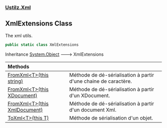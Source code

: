 ### [Ustilz.Xml](Ustilz.Xml.md 'Ustilz.Xml')

## XmlExtensions Class

The xml utils.

```csharp
public static class XmlExtensions
```

Inheritance [System.Object](https://docs.microsoft.com/en-us/dotnet/api/System.Object 'System.Object') &#129106; XmlExtensions

| Methods | |
| :--- | :--- |
| [FromXml&lt;T&gt;(this string)](Ustilz.Xml.XmlExtensions.FromXml_T_(thisstring).md 'Ustilz.Xml.XmlExtensions.FromXml<T>(this string)') | Méthode de dé-sérialisation à partir d'une chaine de caractère. |
| [FromXml&lt;T&gt;(this XDocument)](Ustilz.Xml.XmlExtensions.FromXml_T_(thisSystem.Xml.Linq.XDocument).md 'Ustilz.Xml.XmlExtensions.FromXml<T>(this System.Xml.Linq.XDocument)') | Méthode de dé-sérialisation à partir d'un XDocument. |
| [FromXml&lt;T&gt;(this XmlDocument)](Ustilz.Xml.XmlExtensions.FromXml_T_(thisSystem.Xml.XmlDocument).md 'Ustilz.Xml.XmlExtensions.FromXml<T>(this System.Xml.XmlDocument)') | Méthode de dé-sérialisation à partir d'un document Xml. |
| [ToXml&lt;T&gt;(this T)](Ustilz.Xml.XmlExtensions.ToXml_T_(thisT).md 'Ustilz.Xml.XmlExtensions.ToXml<T>(this T)') | Méthode de sérialisation d'un objet. |
